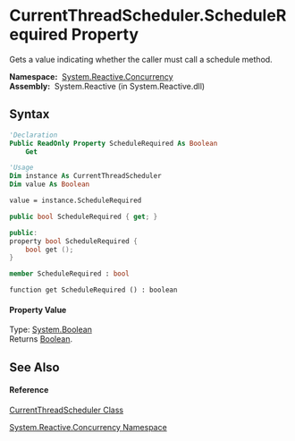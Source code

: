 # CurrentThreadScheduler.ScheduleRequired Property

Gets a value indicating whether the caller must call a schedule method.

**Namespace:**  [System.Reactive.Concurrency](System.Reactive.Concurrency\System.Reactive.Concurrency.md)  
**Assembly:**  System.Reactive (in System.Reactive.dll)

## Syntax

```vb
'Declaration
Public ReadOnly Property ScheduleRequired As Boolean
    Get
```

```vb
'Usage
Dim instance As CurrentThreadScheduler
Dim value As Boolean

value = instance.ScheduleRequired
```

```csharp
public bool ScheduleRequired { get; }
```

```c++
public:
property bool ScheduleRequired {
    bool get ();
}
```

```fsharp
member ScheduleRequired : bool
```

```jscript
function get ScheduleRequired () : boolean
```

#### Property Value

Type: [System.Boolean](https://msdn.microsoft.com/en-us/library/a28wyd50)  
Returns [Boolean](https://msdn.microsoft.com/en-us/library/a28wyd50).

## See Also

#### Reference

[CurrentThreadScheduler Class](CurrentThreadScheduler\CurrentThreadScheduler.md)

[System.Reactive.Concurrency Namespace](System.Reactive.Concurrency\System.Reactive.Concurrency.md)
